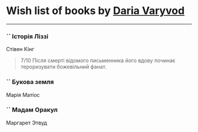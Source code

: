 # Wish list of books by [Daria Varyvod](https://www.facebook.com/profile.php?id=829893410524253)
---

### `` Історія Ліззі
Стівен Кінг
> 7/10 Після смерті відомого письменника його вдову починає тероризувати божевільний фанат.

### `` Букова земля
Марія Матіос

### `` Мадам Оракул
Маргарет Этвуд

